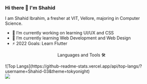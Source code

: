### Hi there 👋 I'm Shahid

I am Shahid Ibrahim, a fresher at VIT, Vellore, majoring in Computer Science.



- 🔭 I’m currently working on learning UI/UX and CSS
- 🌱 I’m currently learning Web Development and Web Design
- ⚡ 2022 Goals: Learn Flutter



<p align="center">Languages and Tools 🛠️</p>
 ![Top Langs](https://github-readme-stats.vercel.app/api/top-langs/?username=Shahid-03&theme=tokyonight)
 <br>




<img src="https://github-readme-stats.vercel.app/api?username=Shahid-03&&show_icons=true&title_color=ffffff&icon_color=bb2acf&text_color=daf7dc&bg_color=151515">
